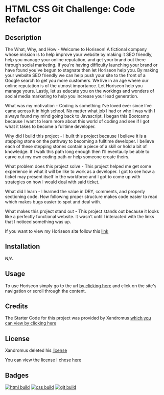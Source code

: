 # HTML CSS Git Challenge: Code Refactor

## Description

The What, Why, and How - Welcome to Horiseon! A fictional company whose mission is to help improve your website by making it SEO friendly, help you manage your online reputation, and get your brand out there through social marketing. If you're having difficulty launching your brand or have found you've begun to stagnate then let Horiseon help you. By making your website SEO friendly we can help push your site to the front of a Google search to get you more customers. We live in an age where our online reputation is of the utmost importance. Let Horiseon help you manage yours. Lastly,
let us educate you on the workings and wonders of social media marketing to help you increase your lead generation.

What was my motivation - Coding is something I've loved ever since I've came across it in high school. No matter what
job I had or who I was with I always found my mind going back to Javascript. I began this Bootcamp because I want to
learn more about this world of coding and see if I got what it takes to become a fulltime developer.

Why did I build this project - I built this project because I believe it is a stepping stone on the pathway to becoming
a fulltime developer. I believe each of these stepping stones contain a piece of a skill or hold a bit of knowledge. If I walk this path long enough then I'll eventaully be able to carve out my own coding path or help someone create theirs.

What problem does this project solve - This project helped me get some experience in what it will be like to work as a developer. I got to see how a ticket may present itself in the workforce and I got to come up with strategies on how I would deal with said ticket.

What did I learn - I learned the value in DRY, comments, and properly sectioning code. How following proper structure makes code easier to read which makes bugs easier to spot and deal with.

What makes this project stand out - This project stands out because it looks like a perfectly functional website. It wasn't until I interacted with the links that I noticed something was up.

If you want to view my Horiseon site follow this [link](https://d-whipp.github.io/first-bootcamp-challenge/)

## Installation

N/A

## Usage

To use Horiseon simply go to the url [by clicking here](https://d-whipp.github.io/first-bootcamp-challenge/) and click on the site's navigation or scroll through the content.

## Credits

The Starter Code for this project was provided by Xandromus [which you can view by clicking here](https://github.com/coding-boot-camp/urban-octo-telegram)

## License

Xandromus deleted his [license](https://github.com/coding-boot-camp/urban-octo-telegram/commit/e5845259f5ac0c59a56004cb0caf38b4a8d73424#diff-c693279643b8cd5d248172d9c22cb7cf4ed163a3c98c8a3f69c2717edd3eacb7)

You can view the license I chose [here](https://choosealicense.com/licenses/mit/)

## Badges

[![html build](https://img.shields.io/badge/html-horiseon-blue)](https://d-whipp.github.io/first-bootcamp-challenge/)
[![css build](https://img.shields.io/badge/css-horiseon-orange?style=for-the-badge&logo=appveyor)](https://d-whipp.github.io/first-bootcamp-challenge/)
[![git build](https://img.shields.io/badge/git-horiseon-brightgreen?style=plastic&logo=appveyor)](https://d-whipp.github.io/first-bootcamp-challenge/)
